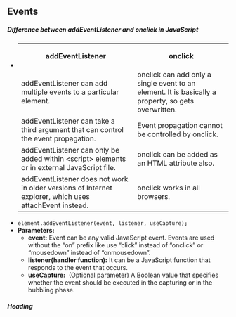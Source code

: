 ## Events

##### Difference between addEventListener and onclick in JavaScript
- <table><tbody><tr><td><p style="text-align:center"><strong>addEventListener</strong></p></td><td><p style="text-align:center"><strong>onclick</strong></p></td></tr><tr><td>addEventListener can add multiple events to a particular element.</td><td>onclick can add only a single event to an element. It is basically a property, so gets overwritten.</td></tr><tr><td>addEventListener can take a third argument that can control the event propagation.</td><td>Event propagation cannot be controlled by onclick.</td></tr><tr><td>addEventListener can only be added within &lt;script&gt; elements or in external JavaScript file.</td><td>onclick can be added as an HTML attribute also.</td></tr><tr><td>addEventListener does not work in older versions of Internet explorer, which uses attachEvent instead.</td><td>onclick works in all browsers.</td></tr></tbody></table>
- `element.addEventListener(event, listener, useCapture);`
- **Parameters:**
	-   **event:** Event can be any valid JavaScript event. Events are used without the “on” prefix like use “click” instead of “onclick” or “mousedown” instead of “onmousedown”.
	-   **listener(handler function):** It can be a JavaScript function that responds to the event that occurs.
	-   **useCapture:**  (Optional parameter) A Boolean value that specifies whether the event should be executed in the capturing or in the bubbling phase.

##### Heading

